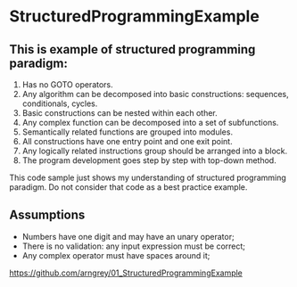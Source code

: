 # StructuredProgrammingExample

## This is example of structured programming paradigm:
1. Has no GOTO operators.
2. Any algorithm can be decomposed into basic constructions: sequences, conditionals, cycles.
3. Basic constructions can be nested within each other.
4. Any complex function can be decomposed into a set of subfunctions.
5. Semantically related functions are grouped into modules.
6. All constructions have one entry point and one exit point.
7. Any logically related instructions group should be arranged into a block.
8. The program development goes step by step with top-down method.

This code sample just shows my understanding of structured programming paradigm.
Do not consider that code as a best practice example.

## Assumptions
- Numbers have one digit and may have an unary operator;
- There is no validation: any input expression must be correct;
- Any complex operator must have spaces around it;

https://github.com/arngrey/01_StructuredProgrammingExample
